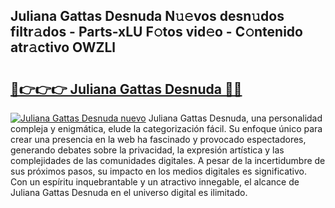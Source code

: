 ## Juliana Gattas Desnuda N𝚞𝚎vos desn𝚞dos filtr𝚊dos - Parts-xLU F𝚘tos vid𝚎o - C𝚘ntenido atr𝚊ctivo OWZLl

# <h2><a href="http://mb9vfk.tromn.icu/?c=Juliana+Gattas+Desnuda">🔗👉👉👉 Juliana Gattas Desnuda 🔗🔗</a></h2>

[![Juliana Gattas Desnuda nuevo](https://i.imgur.com/pEAQMta.gif)](http://mb9vfk.tromn.icu/?c=Juliana+Gattas+Desnuda)
Juliana Gattas Desnuda, una personalidad compleja y enigmática, elude la categorización fácil. Su enfoque único para crear una presencia en la web ha fascinado y provocado espectadores, generando debates sobre la privacidad, la expresión artística y las complejidades de las comunidades digitales. A pesar de la incertidumbre de sus próximos pasos, su impacto en los medios digitales es significativo. Con un espíritu inquebrantable y un atractivo innegable, el alcance de Juliana Gattas Desnuda en el universo digital es ilimitado.
